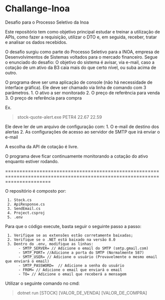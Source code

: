 # Challange-Inoa
Desafio para o Processo Seletivo da Inoa


Este repositório tem como objetivo principal estudar e treinar a utilização de APIs, como fazer a requisição, utilizar o DTO e, em seguida, receber, tratar e analisar os dados recebidos.

O desafio surgiu como parte do Processo Seletivo para a INOA, empresa de Desenvolvimentos de Sistemas voltados para o mercado financeiro. Segue o enunciado do desafio:
O objetivo do sistema é avisar, via e-mail, caso a cotação de um ativo da B3 caia mais do que certo nível, ou suba acima de outro.

O programa deve ser uma aplicação de console (não há necessidade de interface gráfica).
Ele deve ser chamado via linha de comando com 3 parâmetros.
     1. O ativo a ser monitorado
     2. O preço de referência para venda
     3. O preço de referência para compra

Ex.
> stock-quote-alert.exe PETR4 22.67 22.59 

Ele deve ler de um arquivo de configuração com:
     1. O e-mail de destino dos alertas
     2. As configurações de acesso ao servidor de SMTP que irá enviar o e-mail

A escolha da API de cotação é livre.

O programa deve ficar continuamente monitorando a cotação do ativo enquanto estiver rodando.

============================================================================================================================


O repositório é composto por:

     1. Stock.cs
     2. ApiResponse.cs
     3. SendEmail.cs
     4. Project.csproj
     5. .env

Para que o código execute, basta seguir o seguinte passo a passo:

     1. Verifique se as extensões estão corretamente baixadas;
     2. Verifique se o .NET está baixado na versão 8.0
     3. Dentro do .env, modifique as linhas:
          - SMTP_SERVER= // Adicione o email do SMTP (smtp.gmail.com)
          - SMTP_PORT= //Adicione a porta do SMTP (Normalmente 587)
          - SMTP_USER= // Adicione o usuário (Provavelmente o mesmo email que enviará o email)
          - SMTP_PASSWORD=  // Adicione a senha do usuário
          - FROM= // Adicione o email que enviará o email
          - TO= // Adicione o email que receberá a mensagem


Utilizar o seguinte comando no cmd:
> dotnet run [STOCK] [VALOR_DE_VENDA] [VALOR_DE_COMPRA]

